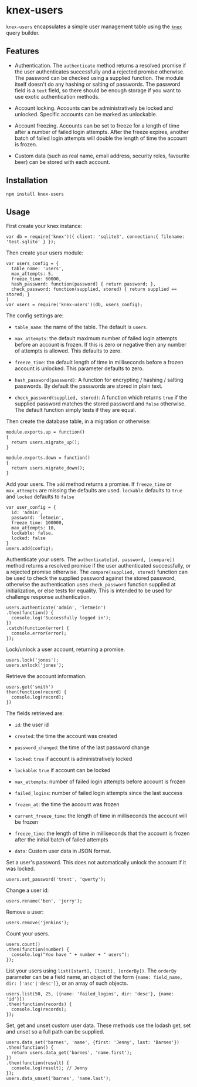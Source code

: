 # knex-users

`knex-users` encapsulates a simple user management table using the [`knex`](http://knexjs.org) query builder. 

## Features

* Authentication.  The `authenticate` method returns a resolved promise if the user authenticates successfully and a rejected promise otherwise.
The password can be checked using a supplied function. The module itself doesn't do any hashing or salting of passwords.
The password field is a `text` field, so there should be enough storage if you want to use exotic authentication methods.

* Account locking.  Accounts can be administratively be locked and unlocked. Specific accounts can be marked as unlockable.

* Account freezing.  Accounts can be set to freeze for a length of time after a number of failed login attempts.  After the freeze expires,
another batch of failed login attempts will double the length of time the account is frozen.

* Custom data (such as real name, email address, security roles, favourite beer) can be stored with each account.

## Installation

```
npm install knex-users
```

## Usage

First create your knex instance:

```
var db = require('knex')({ client: 'sqlite3', connection:{ filename: 'test.sqlite' } });
```

Then create your users module:

```
var users_config = {
  table_name: 'users',
  max_attempts: 5,
  freeze_time: 60000,
  hash_password: function(password) { return password; },
  check_password: function(supplied, stored) { return supplied == stored; }
)
var users = require('knex-users')(db, users_config);
```

The config settings are:

  * `table_name`: the name of the table.  The default is `users`.

  * `max_attempts`: the default maximum number of failed login attempts before an account is frozen.  If this is zero or negative then any
number of attempts is allowed.  This defaults to zero.

  * `freeze_time`: the default length of time in milliseconds before a frozen account is unlocked.  This parameter defaults to zero.

  * `hash_password(password)`: A function for encrypting / hashing / salting passwords.  By default the passwords are stored in plain text.

  * `check_password(supplied, stored)`: A function which returns `true` if the supplied password matches the stored password and `false` otherwise. The
default function simply tests if they are equal.

Then create the database table, in a migration or otherwise:

```
module.exports.up = function()
{
  return users.migrate_up();
}

module.exports.down = function()
{
  return users.migrate_down();
}
```

Add your users.  The `add` method returns a promise.  If `freeze_time` or `max_attempts` are missing the defaults are used. `lockable` defaults
to `true` and `locked` defaults to `false`

```
var user_config = {
  id: 'admin',
  password: 'letmein',
  freeze_time: 100000,
  max_attempts: 10,
  lockable: false,
  locked: false
}
users.add(config);
```

Authenticate your users.  The `authenticate(id, password, [compare])` method returns a resolved promise if the user authenticated successfully,
or a rejected promise otherwise. The `compare(supplied, stored)` function can be used to check the supplied password against the stored password,
otherwise the authentication uses `check_password` function supplied at initialization, or else tests for equality. This is intended to be used for
challenge response authentication.

```
users.authenticate('admin', 'letmein')
.then(function() {
  console.log('Successfully logged in');
})
.catch(function(error) {
  console.error(error);
});
```

Lock/unlock a user account, returning a promise.

```
users.lock('jones');
users.unlock('jones');
```

Retrieve the account information.

```
users.get('smith')
then(function(record) {
  console.log(record);
})
```

The fields retrieved are:

  * `id`: the user id

  * `created`: the time the account was created

  * `password_changed`: the time of the last password change

  * `locked`: `true` if account is administratively locked

  * `lockable`: `true` if account can be locked

  * `max_attempts`: number of failed login attempts before account is frozen

  * `failed_logins`: number of failed login attempts since the last success

  * `frozen_at`: the time the account was frozen

  * `current_freeze_time`: the length of time in milliseconds the account will be frozen

  * `freeze_time`: the length of time in milliseconds that the account is frozen after the initial batch of failed attempts

  * `data`: Custom user data in JSON format.


Set a user's password.  This does not automatically unlock the account if it was locked.

```
users.set_password('trent', 'qwerty');
```

Change a user id:

```
users.rename('ben', 'jerry');
```

Remove a user:

```
users.remove('jenkins');
```

Count your users.

```
users.count()
.then(function(number) {
  console.log("You have " + number + " users");
});
```

List your users using `list([start], [limit], [orderBy])`.  The `orderBy` parameter can be a field name, an object of the form
`{name: field_name, dir: ['asc'|'desc']}`, or an array of such objects.

```
users.list(50, 25, [{name: 'failed_logins', dir: 'desc'}, {name: 'id'}])
.then(function(records) {
  console.log(records);
});
```

Set, get and unset custom user data.  These methods use the lodash get, set and unset so a full path can be supplied.

```
users.data_set('barnes', 'name', {first: 'Jenny', last: 'Barnes'})
.then(function() {
  return users.data_get('barnes', 'name.first');
})
.then(function(result) {
  console.log(result); // Jenny
});
users.data_unset('barnes', 'name.last');
```


